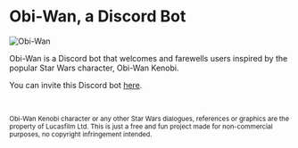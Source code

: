 # Obi-Wan, a Discord Bot

![Obi-Wan](https://c.tenor.com/qA9u4ETE66MAAAAC/hello-there-kenobi.gif)

Obi-Wan is a Discord bot that welcomes and farewells users inspired by the popular Star Wars character, Obi-Wan Kenobi.

You can invite this Discord bot [here]( https://discord.com/oauth2/authorize?client_id=970705150572367902&scope=bot&permissions=2048).

&nbsp;

<sub>Obi-Wan Kenobi character or any other Star Wars dialogues, references or graphics are the property of Lucasfilm Ltd. This is just a free and fun project made for non-commercial purposes, no copyright infringement intended.</sub>
